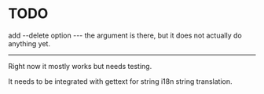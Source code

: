 TODO
====

add --delete option --- the argument is there, but it does not actually
do anything yet.

--------------------------------

Right now it mostly works but needs testing.

It needs to be integrated with gettext for string i18n string
translation.

